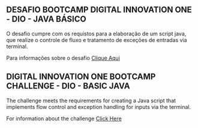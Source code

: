 ## DESAFIO BOOTCAMP DIGITAL INNOVATION ONE  - DIO - JAVA BÁSICO

O desafio cumpre com os requistos para a elaboração de um script java, que realize o controle de fluxo e tratamento de exceções de entradas via terminal.
<br>

Para informações sobre o desafio [Clique Aqui]([https://github.com/digitalinnovationone/trilha-java-basico/tree/main/desafios/sintaxe](https://github.com/digitalinnovationone/trilha-java-basico/tree/main/desafios/controle-fluxo))

## DIGITAL INNOVATION ONE BOOTCAMP CHALLENGE - DIO - BASIC JAVA
The challenge meets the requirements for creating a Java script that implements flow control and exception handling for inputs via the terminal.
<br>

For information about the challenge [Click Here]([https://github.com/digitalinnovationone/trilha-java-basico/tree/main/desafios/sintaxe](https://github.com/digitalinnovationone/trilha-java-basico/tree/main/desafios/controle-fluxo))
